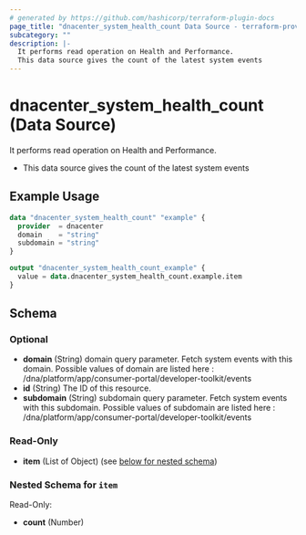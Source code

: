 ```yaml
---
# generated by https://github.com/hashicorp/terraform-plugin-docs
page_title: "dnacenter_system_health_count Data Source - terraform-provider-dnacenter"
subcategory: ""
description: |-
  It performs read operation on Health and Performance.
  This data source gives the count of the latest system events
---
```


# dnacenter_system_health_count (Data Source)

It performs read operation on Health and Performance.

- This data source gives the count of the latest system events

## Example Usage

```terraform
data "dnacenter_system_health_count" "example" {
  provider  = dnacenter
  domain    = "string"
  subdomain = "string"
}

output "dnacenter_system_health_count_example" {
  value = data.dnacenter_system_health_count.example.item
}
```

<!-- schema generated by tfplugindocs -->
## Schema

### Optional

- **domain** (String) domain query parameter. Fetch system events with this domain. Possible values of domain are listed here : /dna/platform/app/consumer-portal/developer-toolkit/events
- **id** (String) The ID of this resource.
- **subdomain** (String) subdomain query parameter. Fetch system events with this subdomain. Possible values of subdomain are listed here : /dna/platform/app/consumer-portal/developer-toolkit/events

### Read-Only

- **item** (List of Object) (see [below for nested schema](#nestedatt--item))

<a id="nestedatt--item"></a>
### Nested Schema for `item`

Read-Only:

- **count** (Number)


